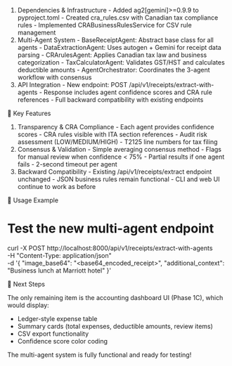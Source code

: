   1. Dependencies & Infrastructure
    - Added ag2[gemini]>=0.9.9 to pyproject.toml
    - Created cra_rules.csv with Canadian tax compliance rules
    - Implemented CRABusinessRulesService for CSV rule management
  2. Multi-Agent System
    - BaseReceiptAgent: Abstract base class for all agents
    - DataExtractionAgent: Uses autogen + Gemini for receipt data parsing
    - CRArulesAgent: Applies Canadian tax law and business categorization
    - TaxCalculatorAgent: Validates GST/HST and calculates deductible amounts
    - AgentOrchestrator: Coordinates the 3-agent workflow with consensus
  3. API Integration
    - New endpoint: POST /api/v1/receipts/extract-with-agents
    - Response includes agent confidence scores and CRA rule references
    - Full backward compatibility with existing endpoints

  🔑 Key Features

  1. Transparency & CRA Compliance
    - Each agent provides confidence scores
    - CRA rules visible with ITA section references
    - Audit risk assessment (LOW/MEDIUM/HIGH)
    - T2125 line numbers for tax filing
  2. Consensus & Validation
    - Simple averaging consensus method
    - Flags for manual review when confidence < 75%
    - Partial results if one agent fails
    - 2-second timeout per agent
  3. Backward Compatibility
    - Existing /api/v1/receipts/extract endpoint unchanged
    - JSON business rules remain functional
    - CLI and web UI continue to work as before

  📝 Usage Example

  # Test the new multi-agent endpoint
  curl -X POST http://localhost:8000/api/v1/receipts/extract-with-agents \
    -H "Content-Type: application/json" \
    -d '{
      "image_base64": "<base64_encoded_receipt>",
      "additional_context": "Business lunch at Marriott hotel"
    }'

  🚀 Next Steps

  The only remaining item is the accounting dashboard UI (Phase 1C), which would display:
  - Ledger-style expense table
  - Summary cards (total expenses, deductible amounts, review items)
  - CSV export functionality
  - Confidence score color coding

  The multi-agent system is fully functional and ready for testing!
